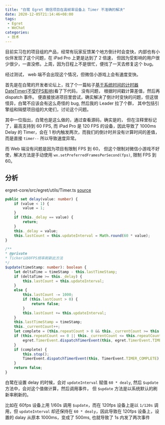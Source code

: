 ```yaml
---
title: "白鹭 Egret 微信项目在高帧率设备上 Timer 不准确的解决"
date: 2020-12-05T21:14:46+08:00
tags:
 - Egret
 - WeChat
categories:
 - 技术
---
```


目前实习在的项目组的产品，经常有玩家反馈某个地方倒计时会变快，内部也有小伙伴发现了这个问题，在 iPad Pro 上更是达到了 2 倍速， 但因为受影响的用户很少很少，一直没修。上周，因为日程上不是很忙，便找了一天去修复这个 bug。

经过测试， web 端不会出现这个情况，但微信小游戏上会有速度变快。

首先是在白鹭的开发者论坛上，找了个一篇帖子[基于系统时间的计时器DateTimer(不受FPS影响)](https://bbs.egret.com/thread-27732-1-1.html)看了下代码， 没有问题， 根据时间戳计算差值，然后再 dispatch 事件。 便直接放进项目里尝试，确实解决了倒计时变快的问题，但这很怪异，白鹭不应该会有这么奇怪的 bug, 然后我的 Leader 拉了个群， 其中包括引擎组和隔壁项目组的大佬们，讨论这个问题。

其中一位指出，白鹭也是这么做的，通过查看源码，确实是的， 但在注释里标记了，最高支持到 60 FPS, 而 iPad Pro 是 120 FPS 的设备，因此导致了 1000ms Delay 的 Timer，会在 1 秒内触发两次，而我们的倒计时并没有计算时间的差值，而是直接 `timer--` 所以导致速度异常。

而 Web 端没有问题是因为项目有限制 FPS 到 60， 但这个限制对微信小游戏不好使，解决方法是手动使用 `wx.setPreferredFramesPerSecond(fps)`, 限制 FPS 到 60。

## 分析

ergret-core/src/egret/utils/Timer.ts [source](https://github.com/egret-labs/egret-core/blob/0ffe47cb869e0b4b562f3b20b6f4bfd9ddfdd86a/src/egret/utils/Timer.ts)

```ts {hl_lines=[109], linenostart=101}
public set delay(value: number) {
    if (value < 1) {
        value = 1;
    }
    if (this._delay == value) {
        return;
    }
    this._delay = value;
    this.lastCount = this.updateInterval = Math.round(60 * value);
}
```

```ts {hl_lines=[253, 254, 256], linenostart=247}
/**
* @private
* Ticker以60FPS频率刷新此方法
*/
$update(timeStamp: number): boolean {
    let deltaTime = timeStamp - this.lastTimeStamp;
    if (deltaTime >= this._delay) {
        this.lastCount = this.updateInterval;
    }
    else {
        this.lastCount -= 1000;
        if (this.lastCount > 0) {
            return false;
        }
        this.lastCount += this.updateInterval;
    }
    this.lastTimeStamp = timeStamp;
    this._currentCount++;
    let complete = (this.repeatCount > 0 && this._currentCount >= this.repeatCount);
    if (this.repeatCount == 0 || this._currentCount <= this.repeatCount) {
        egret.TimerEvent.dispatchTimerEvent(this, egret.TimerEvent.TIMER);
    }
    if (complete) {
        this.stop();
        TimerEvent.dispatchTimerEvent(this, TimerEvent.TIMER_COMPLETE);
    }
    return false;
}
```

白鹭在设置 delay 的时候，会对 `updateInterval` 赋值 `60 * dealy`, 然后 `$update` 方法中，会对这个值做计算，然后调用事件， 但 `$update` 方法是以系统默认的刷新率刷新的。

比如在 60fps 设备上用 1/60s 调用 `$update`，而在 120fps 设备上是以 `1/120s` 调用，但 `updateInterval` 却还保持在 `60 * dealy`，因此导致在 120fps 设备上，设置的 dalay 从原本 1000ms，变成了 500ms, 也就导致了 1s 内发了两次事件
